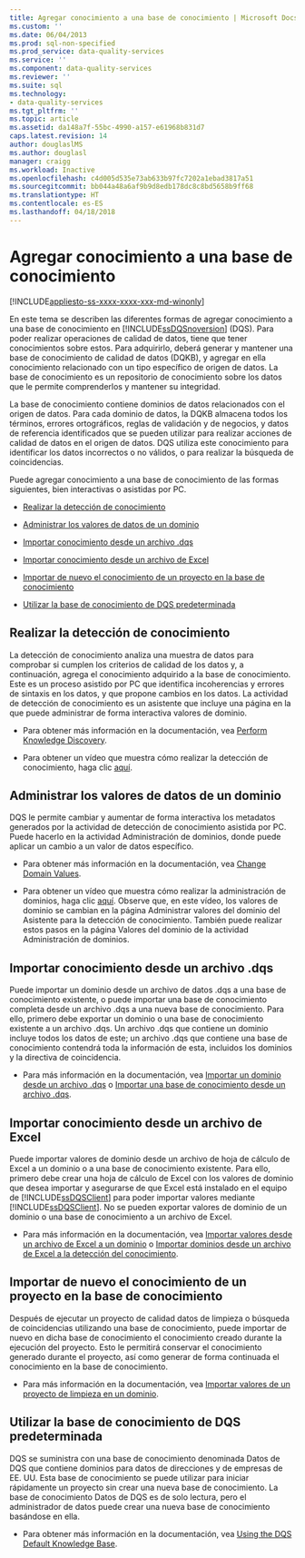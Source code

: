 ```yaml
---
title: Agregar conocimiento a una base de conocimiento | Microsoft Docs
ms.custom: ''
ms.date: 06/04/2013
ms.prod: sql-non-specified
ms.prod_service: data-quality-services
ms.service: ''
ms.component: data-quality-services
ms.reviewer: ''
ms.suite: sql
ms.technology:
- data-quality-services
ms.tgt_pltfrm: ''
ms.topic: article
ms.assetid: da148a7f-55bc-4990-a157-e61968b831d7
caps.latest.revision: 14
author: douglaslMS
ms.author: douglasl
manager: craigg
ms.workload: Inactive
ms.openlocfilehash: c4d005d535e73ab633b97fc7202a1ebad3817a51
ms.sourcegitcommit: bb044a48a6af9b9d8edb178dc8c8bd5658b9ff68
ms.translationtype: HT
ms.contentlocale: es-ES
ms.lasthandoff: 04/18/2018
---
```

# <a name="adding-knowledge-to-a-knowledge-base"></a>Agregar conocimiento a una base de conocimiento

[!INCLUDE[appliesto-ss-xxxx-xxxx-xxx-md-winonly](../includes/appliesto-ss-xxxx-xxxx-xxx-md-winonly.md)]

  En este tema se describen las diferentes formas de agregar conocimiento a una base de conocimiento en [!INCLUDE[ssDQSnoversion](../includes/ssdqsnoversion-md.md)] (DQS). Para poder realizar operaciones de calidad de datos, tiene que tener conocimientos sobre estos. Para adquirirlo, deberá generar y mantener una base de conocimiento de calidad de datos (DQKB), y agregar en ella conocimiento relacionado con un tipo específico de origen de datos. La base de conocimiento es un repositorio de conocimiento sobre los datos que le permite comprenderlos y mantener su integridad.  
  
 La base de conocimiento contiene dominios de datos relacionados con el origen de datos. Para cada dominio de datos, la DQKB almacena todos los términos, errores ortográficos, reglas de validación y de negocios, y datos de referencia identificados que se pueden utilizar para realizar acciones de calidad de datos en el origen de datos. DQS utiliza este conocimiento para identificar los datos incorrectos o no válidos, o para realizar la búsqueda de coincidencias.  
  
 Puede agregar conocimiento a una base de conocimiento de las formas siguientes, bien interactivas o asistidas por PC.  
  
-   [Realizar la detección de conocimiento](#Discovery)  
  
-   [Administrar los valores de datos de un dominio](#ManageDomain)  
  
-   [Importar conocimiento desde un archivo .dqs](#DQSFile)  
  
-   [Importar conocimiento desde un archivo de Excel](#Excel)  
  
-   [Importar de nuevo el conocimiento de un proyecto en la base de conocimiento](#Project)  
  
-   [Utilizar la base de conocimiento de DQS predeterminada](#Default)  
  
##  <a name="Discovery"></a> Realizar la detección de conocimiento  
 La detección de conocimiento analiza una muestra de datos para comprobar si cumplen los criterios de calidad de los datos y, a continuación, agrega el conocimiento adquirido a la base de conocimiento. Este es un proceso asistido por PC que identifica incoherencias y errores de sintaxis en los datos, y que propone cambios en los datos. La actividad de detección de conocimiento es un asistente que incluye una página en la que puede administrar de forma interactiva valores de dominio.  
  
-   Para obtener más información en la documentación, vea [Perform Knowledge Discovery](../data-quality-services/perform-knowledge-discovery.md).  
  
-   Para obtener un vídeo que muestra cómo realizar la detección de conocimiento, haga clic [aquí](http://msdn.microsoft.com/sqlserver/hh323825.aspx).  
  
##  <a name="ManageDomain"></a> Administrar los valores de datos de un dominio  
 DQS le permite cambiar y aumentar de forma interactiva los metadatos generados por la actividad de detección de conocimiento asistida por PC. Puede hacerlo en la actividad Administración de dominios, donde puede aplicar un cambio a un valor de datos específico.  
  
-   Para obtener más información en la documentación, vea [Change Domain Values](../data-quality-services/change-domain-values.md).  
  
-   Para obtener un vídeo que muestra cómo realizar la administración de dominios, haga clic [aquí](http://msdn.microsoft.com/sqlserver/hh323825.aspx). Observe que, en este vídeo, los valores de dominio se cambian en la página Administrar valores del dominio del Asistente para la detección de conocimiento. También puede realizar estos pasos en la página Valores del dominio de la actividad Administración de dominios.  
  
##  <a name="DQSFile"></a> Importar conocimiento desde un archivo .dqs  
 Puede importar un dominio desde un archivo de datos .dqs a una base de conocimiento existente, o puede importar una base de conocimiento completa desde un archivo .dqs a una nueva base de conocimiento. Para ello, primero debe exportar un dominio o una base de conocimiento existente a un archivo .dqs. Un archivo .dqs que contiene un dominio incluye todos los datos de este; un archivo .dqs que contiene una base de conocimiento contendrá toda la información de esta, incluidos los dominios y la directiva de coincidencia.  
  
-   Para más información en la documentación, vea [Importar un dominio desde un archivo .dqs](../data-quality-services/import-a-domain-from-a-dqs-file.md) o [Importar una base de conocimiento desde un archivo .dqs](../data-quality-services/import-a-knowledge-base-from-a-dqs-file.md).  
  
##  <a name="Excel"></a> Importar conocimiento desde un archivo de Excel  
 Puede importar valores de dominio desde un archivo de hoja de cálculo de Excel a un dominio o a una base de conocimiento existente. Para ello, primero debe crear una hoja de cálculo de Excel con los valores de dominio que desea importar y asegurarse de que Excel está instalado en el equipo de [!INCLUDE[ssDQSClient](../includes/ssdqsclient-md.md)] para poder importar valores mediante [!INCLUDE[ssDQSClient](../includes/ssdqsclient-md.md)]. No se pueden exportar valores de dominio de un dominio o una base de conocimiento a un archivo de Excel.  
  
-   Para más información en la documentación, vea [Importar valores desde un archivo de Excel a un dominio](../data-quality-services/import-values-from-an-excel-file-into-a-domain.md) o [Importar dominios desde un archivo de Excel a la detección del conocimiento](../data-quality-services/import-domains-from-an-excel-file-in-knowledge-discovery.md).  
  
##  <a name="Project"></a> Importar de nuevo el conocimiento de un proyecto en la base de conocimiento  
 Después de ejecutar un proyecto de calidad datos de limpieza o búsqueda de coincidencias utilizando una base de conocimiento, puede importar de nuevo en dicha base de conocimiento el conocimiento creado durante la ejecución del proyecto. Esto le permitirá conservar el conocimiento generado durante el proyecto, así como generar de forma continuada el conocimiento en la base de conocimiento.  
  
-   Para más información en la documentación, vea [Importar valores de un proyecto de limpieza en un dominio](../data-quality-services/import-cleansing-project-values-into-a-domain.md).  
  
##  <a name="Default"></a> Utilizar la base de conocimiento de DQS predeterminada  
 DQS se suministra con una base de conocimiento denominada Datos de DQS que contiene dominios para datos de direcciones y de empresas de EE. UU. Esta base de conocimiento se puede utilizar para iniciar rápidamente un proyecto sin crear una nueva base de conocimiento. La base de conocimiento Datos de DQS es de solo lectura, pero el administrador de datos puede crear una nueva base de conocimiento basándose en ella.  
  
-   Para obtener más información en la documentación, vea [Using the DQS Default Knowledge Base](../data-quality-services/using-the-dqs-default-knowledge-base.md).  
  
  

